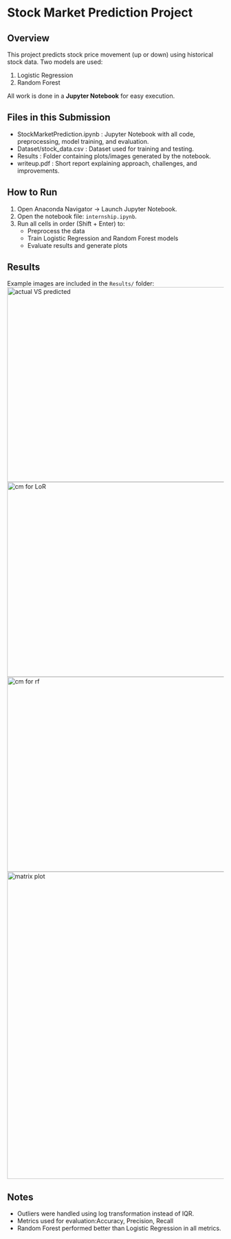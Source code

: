 # Stock Market Prediction Project

## Overview
This project predicts stock price movement (up or down) using historical stock data. Two models are used:

1. Logistic Regression  
2. Random Forest  

All work is done in a **Jupyter Notebook** for easy execution.



## Files in this Submission
- StockMarketPrediction.ipynb : Jupyter Notebook with all code, preprocessing, model training, and evaluation.  
- Dataset/stock_data.csv : Dataset used for training and testing.  
- Results : Folder containing plots/images generated by the notebook.  
- writeup.pdf : Short report explaining approach, challenges, and improvements.



## How to Run
1. Open Anaconda Navigator → Launch Jupyter Notebook.  
2. Open the notebook file: `internship.ipynb`.  
3. Run all cells in order (Shift + Enter) to:  
   - Preprocess the data  
   - Train Logistic Regression and Random Forest models  
   - Evaluate results and generate plots  



## Results
Example images are included in the `Results/` folder:
<img width="567" height="453" alt="actual VS predicted" src="https://github.com/user-attachments/assets/7ae1c167-f789-472e-8407-6504445de767" />
<img width="521" height="453" alt="cm for LoR" src="https://github.com/user-attachments/assets/5f317aad-3db2-4906-87be-13d45fe3322d" />
<img width="521" height="453" alt="cm for rf" src="https://github.com/user-attachments/assets/cbc7102c-1ff1-402c-bfc6-3097cdd27367" />
<img width="1600" height="714" alt="matrix plot" src="https://github.com/user-attachments/assets/bfb4f070-4405-4683-b8f1-54326ae4655f" />


## Notes
- Outliers were handled using log transformation instead of IQR.  
- Metrics used for evaluation:Accuracy, Precision, Recall 
- Random Forest performed better than Logistic Regression in all metrics.
